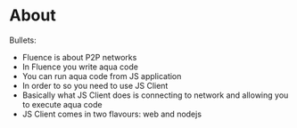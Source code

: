 # About

Bullets:

- Fluence is about P2P networks
- In Fluence you write aqua code
- You can run aqua code from JS application
- In order to so you need to use JS Client
- Basically what JS Client does is connecting to network and allowing you to execute aqua code
- JS Client comes in two flavours: web and nodejs
